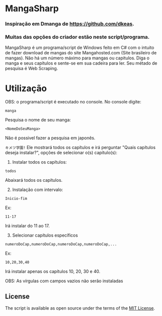 # MangaSharp

### Inspiração em Dmanga de https://github.com/dkeas.
### Muitas das opções do criador estão neste script/programa.


MangaSharp é um programa/script de Windows feito em C# com o intuito de fazer download de mangas do site Mangahosted.com (Site brasileiro de mangas). Não há um número máximo para mangas ou capitulos. Diga o manga e seus capítulos e sente-se em sua cadeira para ler. Seu métado de pesquisa é Web Scraping.


# Utilização

OBS: o programa/script é executado no console.
No console digite:

`manga`

Pesquisa o nome de seu manga:

`<NomeDoSeuManga>`

Não é possivel fazer a pesquisa em japonês.

`キメツ学園!`
Ele mostrará todos os capítulos e irá perguntar "Quais capítulos deseja instalar?", opções de selecionar o(s) capítulo(s):

1. Instalar todos os capítulos:
  
`todos`
  
Abaixará todos os capítulos.
  
2. Instalação com intervalo:

`Inicio-fim`
  
Ex:
  
`11-17`
  
Irá instalar do 11 ao 17.

3. Selecionar capítulos específicos

`numeroDoCap,numeroDoCap,numeroDoCap,numeroDoCap,...`
  
Ex:
  
`10,20,30,40`
  
Irá instalar apenas os capítulos 10, 20, 30 e 40.
  
OBS: As vírgulas com campos vazios não serão instaladas 


## License

The script is available as open source under the terms of the [MIT License](http://opensource.org/licenses/MIT).
